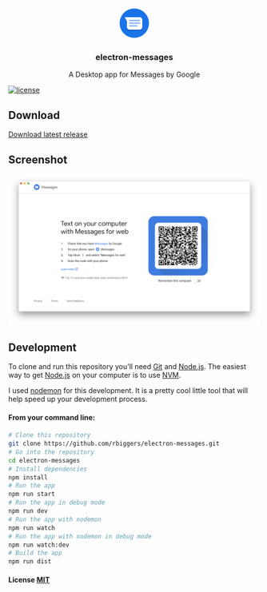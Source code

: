 <p align="center">
  <img src="assets/icon/icon.png" width="64">
  <h3 align="center">electron-messages</h3>
  <p align="center">A Desktop app for Messages by Google<p>
</p>

[![license](https://img.shields.io/github/license/rbiggers/electron-messages.svg)](https://mit-license.org/)

## Download

[Download latest release](https://github.com/rbiggers/electron-messages/releases) 
 
## Screenshot

<img src="assets/screenshot/screenshot.png" width="640">

## Development

To clone and run this repository you'll need [Git](https://git-scm.com) and [Node.js](https://nodejs.org/en/download/). The easiest way to get [Node.js](https://nodejs.org/en/download/) on your computer is to use [NVM](https://github.com/creationix/nvm).

I used [nodemon](https://nodemon.io/) for this development. It is a pretty cool little tool that will help speed up your development process.

#### From your command line:

```bash
# Clone this repository
git clone https://github.com/rbiggers/electron-messages.git
# Go into the repository
cd electron-messages
# Install dependencies
npm install
# Run the app
npm run start
# Run the app in debug mode
npm run dev
# Run the app with nodemon
npm run watch
# Run the app with nodemon in debug mode
npm run watch:dev
# Build the app
npm run dist
```

#### License [MIT](LICENSE.md)
 